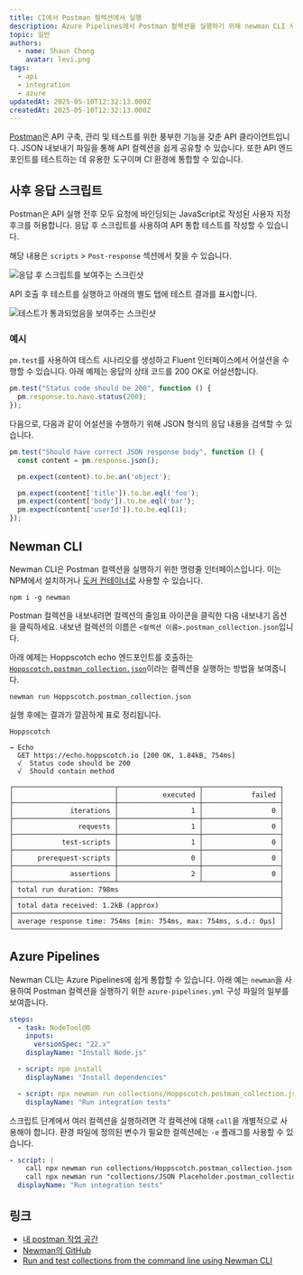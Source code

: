 ```yaml
---
title: CI에서 Postman 컬렉션에서 실행
description: Azure Pipelines에서 Postman 컬렉션을 실행하기 위해 newman CLI 사용
topic: 일반
authors:
  - name: Shaun Chong
    avatar: levi.png
tags:
  - api
  - integration
  - azure
updatedAt: 2025-05-10T12:32:13.000Z
createdAt: 2025-05-10T12:32:13.000Z
---
```


[Postman](https://www.postman.com/product/what-is-postman/)은 API 구축, 관리 및 테스트를 위한 풍부한 기능을 갖춘 API 클라이언트입니다. JSON 내보내기 파일을 통해 API 컬렉션을 쉽게 공유할 수 있습니다. 또한 API 엔드포인트를 테스트하는 데 유용한 도구이며 CI 환경에 통합할 수 있습니다.

<!--more-->

## 사후 응답 스크립트

Postman은 API 실행 전후 모두 요청에 바인딩되는 JavaScript로 작성된 사용자 지정 후크를 허용합니다. 응답 후 스크립트를 사용하여 API 통합 테스트를 작성할 수 있습니다.

해당 내용은 `scripts` > `Post-response` 섹션에서 찾을 수 있습니다.

![응답 후 스크립트를 보여주는 스크린샷](/images/postman-ci/postman-post-response-script.png)

API 호출 후 테스트를 실행하고 아래의 별도 탭에 테스트 결과를 표시합니다.

![테스트가 통과되었음을 보여주는 스크린샷](/images/postman-ci/postman-test-passed.png)

### 예시

`pm.test`를 사용하여 테스트 시나리오를 생성하고 Fluent 인터페이스에서 어설션을 수행할 수 있습니다. 아래 예제는 응답의 상태 코드를 200 OK로 어설션합니다.

```js
pm.test("Status code should be 200", function () {
  pm.response.to.have.status(200);
});
```

다음으로, 다음과 같이 어설션을 수행하기 위해 JSON 형식의 응답 내용을 검색할 수 있습니다.

```js
pm.test("Should have correct JSON response body", function () {
  const content = pm.response.json();

  pm.expect(content).to.be.an('object');

  pm.expect(content['title']).to.be.eql('foo');
  pm.expect(content['body']).to.be.eql('bar');
  pm.expect(content['userId']).to.be.eql(1);
});
```

## Newman CLI

Newman CLI은 Postman 컬렉션을 실행하기 위한 명령줄 인터페이스입니다. 이는 NPM에서 설치하거나 [도커 컨테이너로](https://learning.postman.com/docs/collections/using-newman-cli/newman-with-docker/#use-newman-with-docker-on-macos-and-ubuntu) 사용할 수 있습니다.

```
npm i -g newman
```

Postman 컬렉션을 내보내려면 컬렉션의 줄임표 아이콘을 클릭한 다음 내보내기 옵션을 클릭하세요. 내보낸 컬렉션의 이름은 `<컬렉션 이름>.postman_collection.json`입니다.

아래 예제는 Hoppscotch echo 엔드포인트를 호출하는 [`Hoppscotch.postman_collection.json`](https://github.com/data-miner00/postman/blob/main/collections/Hoppscotch.postman_collection.json)이라는 컬렉션을 실행하는 방법을 보여줍니다.

```
newman run Hoppscotch.postman_collection.json
```

실행 후에는 결과가 깔끔하게 표로 정리됩니다.

```
Hoppscotch

→ Echo
  GET https://echo.hoppscotch.io [200 OK, 1.84kB, 754ms]
  √  Status code should be 200
  √  Should contain method

┌─────────────────────────┬────────────────────┬───────────────────┐
│                         │           executed │            failed │
├─────────────────────────┼────────────────────┼───────────────────┤
│              iterations │                  1 │                 0 │
├─────────────────────────┼────────────────────┼───────────────────┤
│                requests │                  1 │                 0 │
├─────────────────────────┼────────────────────┼───────────────────┤
│            test-scripts │                  1 │                 0 │
├─────────────────────────┼────────────────────┼───────────────────┤
│      prerequest-scripts │                  0 │                 0 │
├─────────────────────────┼────────────────────┼───────────────────┤
│              assertions │                  2 │                 0 │
├─────────────────────────┴────────────────────┴───────────────────┤
│ total run duration: 798ms                                        │
├──────────────────────────────────────────────────────────────────┤
│ total data received: 1.2kB (approx)                              │
├──────────────────────────────────────────────────────────────────┤
│ average response time: 754ms [min: 754ms, max: 754ms, s.d.: 0µs] │
└──────────────────────────────────────────────────────────────────┘
```

## Azure Pipelines

Newman CLI는 Azure Pipelines에 쉽게 통합할 수 있습니다. 아래 예는 `newman`을 사용하여 Postman 컬렉션을 실행하기 위한 `azure-pipelines.yml` 구성 파일의 일부를 보여줍니다.

```yaml [azure-pipelines.yml]
steps:
  - task: NodeTool@0
    inputs:
      versionSpec: "22.x"
    displayName: "Install Node.js"

  - script: npm install
    displayName: "Install dependencies"

  - script: npx newman run collections/Hoppscotch.postman_collection.json
    displayName: "Run integration tests"
```

스크립트 단계에서 여러 컬렉션을 실행하려면 각 컬렉션에 대해 `call`을 개별적으로 사용해야 합니다. 환경 파일에 정의된 변수가 필요한 컬렉션에는 `-e` 플래그를 사용할 수 있습니다.

```yaml [azure-pipelines.yml]
- script: |
    call npx newman run collections/Hoppscotch.postman_collection.json
    call npx newman run "collections/JSON Placeholder.postman_collection.json" -e environments/Scratchpad.postman_environment.json
  displayName: "Run integration tests"
```

## 링크

- [내 postman 작업 공간](https://github.com/data-miner00/postman)
- [Newman의 GitHub](https://github.com/postmanlabs/newman)
- [Run and test collections from the command line using Newman CLI](https://learning.postman.com/docs/collections/using-newman-cli/command-line-integration-with-newman/)
